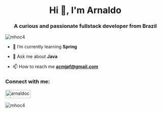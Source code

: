 <h1 align="center">Hi 👋, I'm Arnaldo</h1>
<h3 align="center">A curious and passionate fullstack developer from Brazil</h3>

<p align="left"> <img src="https://komarev.com/ghpvc/?username=mhoc4&label=Profile%20views&color=0e75b6&style=flat" alt="mhoc4" /> </p>

- 🌱 I’m currently learning **Spring**

- 💬 Ask me about **Java**

- 📫 How to reach me **acmjpf@gmail.com**

<h3 align="left">Connect with me:</h3>
<p align="left">
<a href="https://linkedin.com/in/arnaldocmjr" target="blank"><img align="center" src="https://camo.githubusercontent.com/fe4fb2226c5e1727d4c0f61e185c35adecc5367e74e11da6a1fa37c9740f09f1/68747470733a2f2f696d672e736869656c64732e696f2f62616467652f2d4c696e6b6564496e2d626c75653f7374796c653d666c61742d737175617265266c6f676f3d4c696e6b6564696e266c6f676f436f6c6f723d7768697465266c696e6b3d68747470733a2f2f7777772e6c696e6b6564696e2e636f6d2f696e2f726562656363616d616e7a692f" alt="arnaldocmjr" height="26" width="80" /></a></p>


<p><img align="center" src="https://github-readme-stats.vercel.app/api?username=mhoc4&show_icons=true&theme=dracula&locale=en" alt="mhoc4" /></p>
